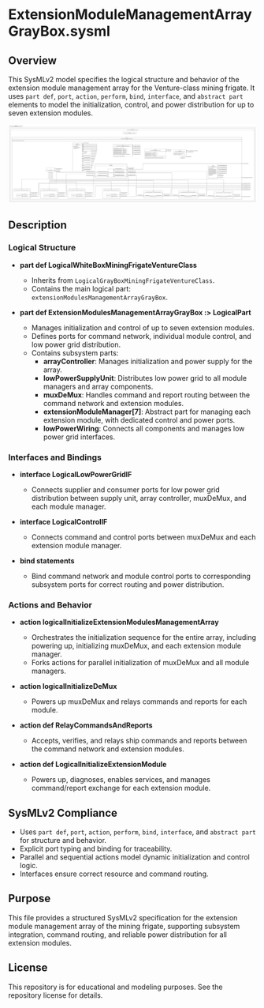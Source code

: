 # ExtensionModuleManagementArrayGrayBox.sysml

## Overview

This SysMLv2 model specifies the logical structure and behavior of the extension module management array for the Venture-class mining frigate. It uses `part def`, `port`, `action`, `perform`, `bind`, `interface`, and `abstract part` elements to model the initialization, control, and power distribution for up to seven extension modules.

![ExtensionModuleManagementArrayGrayBox](Images/ExtensionModuleManagementArrayGrayBox.png)

## Description

### Logical Structure

- **part def LogicalWhiteBoxMiningFrigateVentureClass**
  - Inherits from `LogicalGrayBoxMiningFrigateVentureClass`.
  - Contains the main logical part: `extensionModulesManagementArrayGrayBox`.

- **part def ExtensionModulesManagementArrayGrayBox :> LogicalPart**
  - Manages initialization and control of up to seven extension modules.
  - Defines ports for command network, individual module control, and low power grid distribution.
  - Contains subsystem parts:
    - **arrayController**: Manages initialization and power supply for the array.
    - **lowPowerSupplyUnit**: Distributes low power grid to all module managers and array components.
    - **muxDeMux**: Handles command and report routing between the command network and extension modules.
    - **extensionModuleManager[7]**: Abstract part for managing each extension module, with dedicated control and power ports.
    - **lowPowerWiring**: Connects all components and manages low power grid interfaces.

### Interfaces and Bindings

- **interface LogicalLowPowerGridIF**
  - Connects supplier and consumer ports for low power grid distribution between supply unit, array controller, muxDeMux, and each module manager.

- **interface LogicalControlIF**
  - Connects command and control ports between muxDeMux and each extension module manager.

- **bind statements**
  - Bind command network and module control ports to corresponding subsystem ports for correct routing and power distribution.

### Actions and Behavior

- **action logicalInitializeExtensionModulesManagementArray**
  - Orchestrates the initialization sequence for the entire array, including powering up, initializing muxDeMux, and each extension module manager.
  - Forks actions for parallel initialization of muxDeMux and all module managers.

- **action logicalInitializeDeMux**
  - Powers up muxDeMux and relays commands and reports for each module.

- **action def RelayCommandsAndReports**
  - Accepts, verifies, and relays ship commands and reports between the command network and extension modules.

- **action def LogicalInitializeExtensionModule**
  - Powers up, diagnoses, enables services, and manages command/report exchange for each extension module.

## SysMLv2 Compliance

- Uses `part def`, `port`, `action`, `perform`, `bind`, `interface`, and `abstract part` for structure and behavior.
- Explicit port typing and binding for traceability.
- Parallel and sequential actions model dynamic initialization and control logic.
- Interfaces ensure correct resource and command routing.

## Purpose

This file provides a structured SysMLv2 specification for the extension module management array of the mining frigate, supporting subsystem integration, command routing, and reliable power distribution for all extension modules.

## License

This repository is for educational and modeling purposes. See the repository license for details.